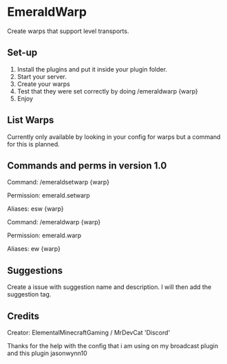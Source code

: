 # EmeraldWarp
Create warps that support level transports.

## Set-up
1. Install the plugins and put it inside your plugin folder.
2. Start your server.
3. Create your warps
4. Test that they were set correctly by doing /emeraldwarp {warp}
5. Enjoy

## List Warps
Currently only available by looking in your config for warps but a command for this is planned.

## Commands and perms in version 1.0
Command: /emeraldsetwarp {warp}

Permission: emerald.setwarp

Aliases: esw {warp}

Command: /emeraldwarp {warp}

Permission: emerald.warp

Aliases: ew {warp}

## Suggestions
Create a issue with suggestion name and description. I will then add the suggestion tag.

## Credits
Creator: ElementalMinecraftGaming / MrDevCat 'Discord'

Thanks for the help with the config that i am using on my broadcast plugin and this plugin jasonwynn10
